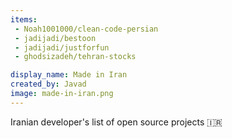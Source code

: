 ```yaml
---
items:
 - Noah1001000/clean-code-persian
 - jadijadi/bestoon
 - jadijadi/justforfun
 - ghodsizadeh/tehran-stocks

display_name: Made in Iran
created_by: Javad
image: made-in-iran.png
---
```

Iranian developer's list of open source projects :iran:
